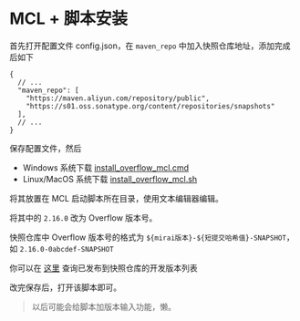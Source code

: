 # MCL + 脚本安装

首先打开配置文件 config.json，在 `maven_repo` 中加入快照仓库地址，添加完成后如下

```json5
{
  // ...
  "maven_repo": [
    "https://maven.aliyun.com/repository/public",
    "https://s01.oss.sonatype.org/content/repositories/snapshots"
  ],
  // ...
}
```

保存配置文件，然后

- Windows 系统下载 [install_overflow_mcl.cmd](/docs/install/install_overflow_mcl.cmd)
- Linux/MacOS 系统下载 [install_overflow_mcl.sh](/docs/install/install_overflow_mcl.sh)

将其放置在 MCL 启动脚本所在目录，使用文本编辑器编辑。

将其中的 `2.16.0` 改为 Overflow 版本号。

快照仓库中 Overflow 版本号的格式为 `${mirai版本}-${短提交哈希值}-SNAPSHOT`，如 `2.16.0-0abcdef-SNAPSHOT`

你可以在 [这里](https://s01.oss.sonatype.org/content/repositories/snapshots/top/mrxiaom/overflow-core/) 查询已发布到快照仓库的开发版本列表

改完保存后，打开该脚本即可。

> 以后可能会给脚本加版本输入功能，懒。
